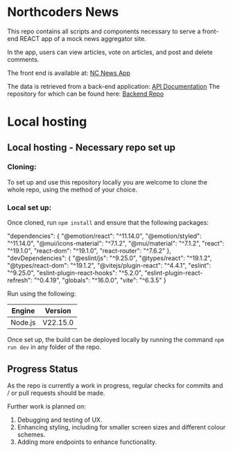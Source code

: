 # Northcoders News

This repo contains all scripts and components necessary to serve a front-end REACT app of a mock news aggregator site.

In the app, users can view articles, vote on articles, and post and delete comments.

The front end is available at:
[NC News App](https://www.adampeel.co.uk/nc-news)

The data is retrieved from a back-end application:
[API Documentation](https://www.adampeel.co.uk/api)
The repository for which can be found here:
[Backend Repo](https://github.com/Adam-Peel/news-aggregator)

# Local hosting

## Local hosting - Necessary repo set up

### Cloning:

To set up and use this repository locally you are welcome to clone the whole repo, using the method of your choice.

### Local set up:

Once cloned, run `npm install` and ensure that the following packages:

"dependencies": {
"@emotion/react": "^11.14.0",
"@emotion/styled": "^11.14.0",
"@mui/icons-material": "^7.1.2",
"@mui/material": "^7.1.2",
"react": "^19.1.0",
"react-dom": "^19.1.0",
"react-router": "^7.6.2"
},
"devDependencies": {
"@eslint/js": "^9.25.0",
"@types/react": "^19.1.2",
"@types/react-dom": "^19.1.2",
"@vitejs/plugin-react": "^4.4.1",
"eslint": "^9.25.0",
"eslint-plugin-react-hooks": "^5.2.0",
"eslint-plugin-react-refresh": "^0.4.19",
"globals": "^16.0.0",
"vite": "^6.3.5"
}

Run using the following:

| **Engine** | **Version** |
| ---------- | ----------- |
| Node.js    | V22.15.0    |

Once set up, the build can be deployed locally by running the command `npm run dev` in any folder of the repo.

## Progress Status

As the repo is currently a work in progress, regular checks for commits and / or pull requests should be made.

Further work is planned on:

1. Debugging and testing of UX.
2. Enhancing styling, including for smaller screen sizes and different colour schemes.
3. Adding more endpoints to enhance functionality.
